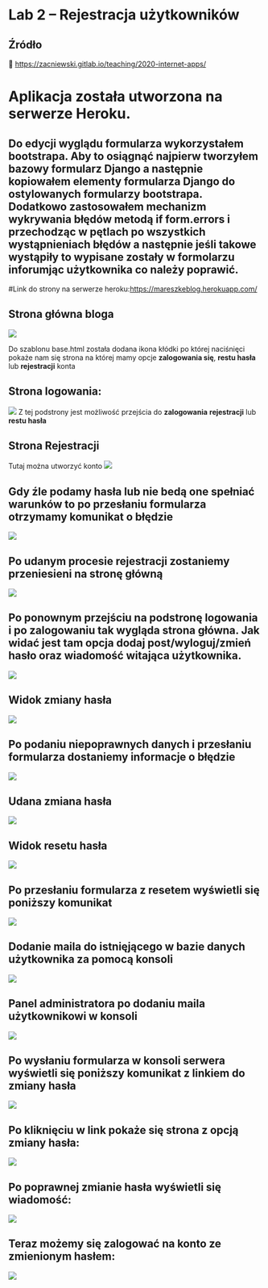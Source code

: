 # Lab 2 – Rejestracja użytkowników

## Źródło
🔗 https://zacniewski.gitlab.io/teaching/2020-internet-apps/

# Aplikacja została utworzona na serwerze Heroku.
## Do edycji wyglądu formularza wykorzystałem bootstrapa. Aby to osiągnąć najpierw tworzyłem bazowy formularz Django a następnie kopiowałem elementy formularza Django do ostylowanych formularzy bootstrapa. Dodatkowo zastosowałem mechanizm wykrywania błędów metodą **if form.errors** i przechodząc w pętlach po wszystkich wystąpnieniach błędów a następnie jeśli takowe wystąpiły to wypisane zostały w formolarzu inforumjąc użytkownika co należy poprawić.
#Link do strony na serwerze heroku:https://mareszkeblog.herokuapp.com/

## Strona główna bloga
![](https://github.com/Reszke97/aplikacje-internetowe-Reszke-185ic/blob/master/lab2/zrzuty/1.PNG)

Do szablonu base.html została dodana ikona kłódki po której naciśnięci pokaże nam się strona na której mamy opcje **zalogowania się**, **restu hasła** lub **rejestracji** konta

## Strona logowania:
![](https://github.com/Reszke97/aplikacje-internetowe-Reszke-185ic/blob/master/lab2/zrzuty/2.PNG)
Z tej podstrony jest możliwość przejścia do **zalogowania** **rejestracji** lub **restu hasła**

## Strona Rejestracji
Tutaj można utworzyć konto
![](https://github.com/Reszke97/aplikacje-internetowe-Reszke-185ic/blob/master/lab2/zrzuty/3.PNG)

## Gdy źle podamy hasła lub nie bedą one spełniać warunków to po przesłaniu formularza otrzymamy komunikat o błędzie
![](https://github.com/Reszke97/aplikacje-internetowe-Reszke-185ic/blob/master/lab2/zrzuty/7.PNG)

## Po udanym procesie rejestracji zostaniemy przeniesieni na stronę główną
![](https://github.com/Reszke97/aplikacje-internetowe-Reszke-185ic/blob/master/lab2/zrzuty/5.PNG)

## Po ponownym przejściu na podstronę logowania i po zalogowaniu tak wygląda strona główna. Jak widać jest tam opcja **dodaj post/wyloguj/zmień hasło** oraz wiadomość witająca użytkownika.
![](https://github.com/Reszke97/aplikacje-internetowe-Reszke-185ic/blob/master/lab2/zrzuty/11.PNG)

## Widok zmiany hasła
![](https://github.com/Reszke97/aplikacje-internetowe-Reszke-185ic/blob/master/lab2/zrzuty/12.PNG)

## Po podaniu niepoprawnych danych i przesłaniu formularza dostaniemy informacje o błędzie
![](https://github.com/Reszke97/aplikacje-internetowe-Reszke-185ic/blob/master/lab2/zrzuty/13.PNG)

## Udana zmiana hasła
![](https://github.com/Reszke97/aplikacje-internetowe-Reszke-185ic/blob/master/lab2/zrzuty/14.PNG)

## Widok resetu hasła
![](https://github.com/Reszke97/aplikacje-internetowe-Reszke-185ic/blob/master/lab2/zrzuty/15.PNG)

## Po przesłaniu formularza z resetem wyświetli się poniższy komunikat
![](https://github.com/Reszke97/aplikacje-internetowe-Reszke-185ic/blob/master/lab2/zrzuty/16.PNG)

## Dodanie maila do istnięjącego w bazie danych użytkownika za pomocą konsoli
![](https://github.com/Reszke97/aplikacje-internetowe-Reszke-185ic/blob/master/lab2/zrzuty/17.PNG)

## Panel administratora po dodaniu maila użytkownikowi w konsoli
![](https://github.com/Reszke97/aplikacje-internetowe-Reszke-185ic/blob/master/lab2/zrzuty/18.PNG)

## Po wysłaniu formularza w konsoli serwera wyświetli się poniższy komunikat z linkiem do zmiany hasła
![](https://github.com/Reszke97/aplikacje-internetowe-Reszke-185ic/blob/master/lab2/zrzuty/19.PNG)

## Po kliknięciu w link pokaże się strona z opcją zmiany hasła:
![](https://github.com/Reszke97/aplikacje-internetowe-Reszke-185ic/blob/master/lab2/zrzuty/20.PNG)

## Po poprawnej zmianie hasła wyświetli się wiadomość:
![](https://github.com/Reszke97/aplikacje-internetowe-Reszke-185ic/blob/master/lab2/zrzuty/22.PNG)

## Teraz możemy się zalogować na konto ze zmienionym hasłem:
![](https://github.com/Reszke97/aplikacje-internetowe-Reszke-185ic/blob/master/lab2/zrzuty/23.PNG)
